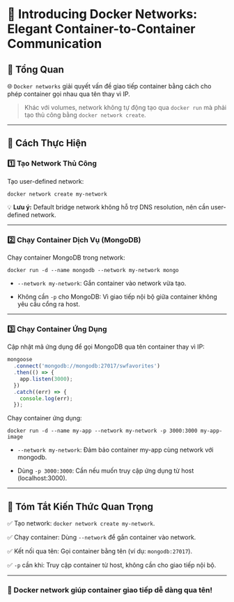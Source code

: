 # 📝 Introducing Docker Networks: Elegant Container-to-Container Communication

## 📌 Tổng Quan

🌐 `Docker networks` giải quyết vấn đề giao tiếp container bằng cách cho phép container gọi nhau qua tên thay vì IP. 

> Khác với volumes, network không tự động tạo qua `docker run` mà phải tạo thủ công bằng `docker network create`.

---

## 🚀 Cách Thực Hiện

### 1️⃣ Tạo Network Thủ Công

Tạo user-defined network:

```
docker network create my-network
```

💡 **Lưu ý:** Default bridge network không hỗ trợ DNS resolution, nên cần user-defined network.

---

### 2️⃣ Chạy Container Dịch Vụ (MongoDB)

Chạy container MongoDB trong network:

```
docker run -d --name mongodb --network my-network mongo
```

- `--network my-network`: Gắn container vào network vừa tạo.

- Không cần `-p` cho MongoDB: Vì giao tiếp nội bộ giữa container không yêu cầu cổng ra host.

---

### 3️⃣ Chạy Container Ứng Dụng

Cập nhật mã ứng dụng để gọi MongoDB qua tên container thay vì IP:

```js
mongoose
  .connect('mongodb://mongodb:27017/swfavorites')
  .then(() => {
    app.listen(3000);
  })
  .catch((err) => {
    console.log(err);
  });
```

Chạy container ứng dụng:

```
docker run -d --name my-app --network my-network -p 3000:3000 my-app-image
```

- `--network my-network`: Đảm bảo container my-app cùng network với mongodb.

- Dùng `-p 3000:3000`: Cần nếu muốn truy cập ứng dụng từ host (localhost:3000).

---

## 📌 Tóm Tắt Kiến Thức Quan Trọng

✅ Tạo network: `docker network create my-network`.

✅ Chạy container: Dùng `--network` để gắn container vào network.

✅ Kết nối qua tên: Gọi container bằng tên (ví dụ: `mongodb:27017`).

✅ `-p` cần khi: Truy cập container từ host, không cần cho giao tiếp nội bộ.

---

### 🚀 Docker network giúp container giao tiếp dễ dàng qua tên!